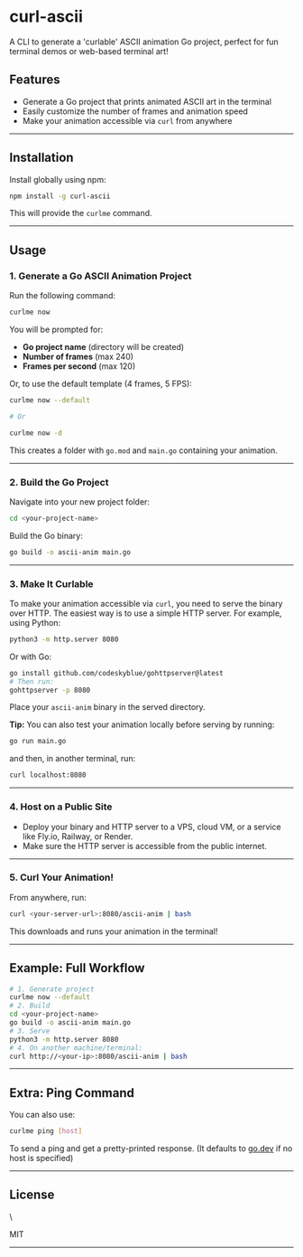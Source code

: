 # curl-ascii

A CLI to generate a 'curlable' ASCII animation Go project, perfect for fun terminal demos or web-based terminal art!

## Features
- Generate a Go project that prints animated ASCII art in the terminal
- Easily customize the number of frames and animation speed
- Make your animation accessible via `curl` from anywhere

---

## Installation

Install globally using npm:

```sh
npm install -g curl-ascii
```

This will provide the `curlme` command.

---

## Usage

### 1. Generate a Go ASCII Animation Project

Run the following command:

```sh
curlme now
```

You will be prompted for:
- **Go project name** (directory will be created)
- **Number of frames** (max 240)
- **Frames per second** (max 120)

Or, to use the default template (4 frames, 5 FPS):

```sh
curlme now --default

# Or

curlme now -d
```

This creates a folder with `go.mod` and `main.go` containing your animation.

---

### 2. Build the Go Project

Navigate into your new project folder:

```sh
cd <your-project-name>
```

Build the Go binary:

```sh
go build -o ascii-anim main.go
```

---

### 3. Make It Curlable

To make your animation accessible via `curl`, you need to serve the binary over HTTP. The easiest way is to use a simple HTTP server. For example, using Python:

```sh
python3 -m http.server 8080
```

Or with Go:

```sh
go install github.com/codeskyblue/gohttpserver@latest
# Then run:
gohttpserver -p 8080
```

Place your `ascii-anim` binary in the served directory.

**Tip:** You can also test your animation locally before serving by running:

```sh
go run main.go
```

and then, in another terminal, run:

```sh
curl localhost:8080
```

---

### 4. Host on a Public Site

- Deploy your binary and HTTP server to a VPS, cloud VM, or a service like Fly.io, Railway, or Render.
- Make sure the HTTP server is accessible from the public internet.

---

### 5. Curl Your Animation!

From anywhere, run:

```sh
curl <your-server-url>:8080/ascii-anim | bash
```

This downloads and runs your animation in the terminal!

---

## Example: Full Workflow

```sh
# 1. Generate project
curlme now --default
# 2. Build
cd <your-project-name>
go build -o ascii-anim main.go
# 3. Serve
python3 -m http.server 8080
# 4. On another machine/terminal:
curl http://<your-ip>:8080/ascii-anim | bash
```

---

## Extra: Ping Command

You can also use:

```sh
curlme ping [host]
```

To send a ping and get a pretty-printed response. (It defaults to [go.dev](https://go.dev) if no host is specified)

---

## License
\

MIT

---
